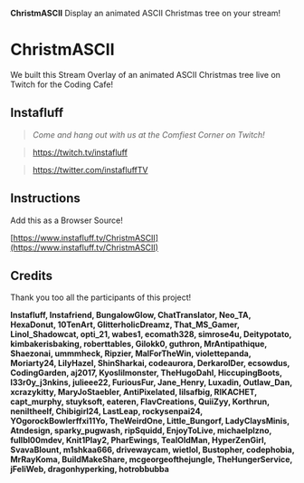 **ChristmASCII** Display an animated ASCII Christmas tree on your stream!

# ChristmASCII
We built this Stream Overlay of an animated ASCII Christmas tree live on Twitch for the Coding Cafe!

## Instafluff ##
> *Come and hang out with us at the Comfiest Corner on Twitch!*

> https://twitch.tv/instafluff

> https://twitter.com/instafluffTV

## Instructions ##

Add this as a Browser Source!

[https://www.instafluff.tv/ChristmASCII](https://www.instafluff.tv/ChristmASCII)

## Credits ##
Thank you too all the participants of this project!

**Instafluff, Instafriend, BungalowGlow, ChatTranslator, Neo_TA, HexaDonut, 10TenArt, GlitterholicDreamz, That_MS_Gamer, Linol_Shadowcat, opti_21, wabes1, ecomath328, simrose4u, Deitypotato, kimbakerisbaking, roberttables, Gilokk0, guthron, MrAntipathique, Shaezonai, ummmheck, Ripzier, MalForTheWin, violettepanda, Moriarty24, LilyHazel, ShinSharkai, codeaurora, DerkarolDer, ecsowdus, CodingGarden, aj2017, Kyoslilmonster, TheHugoDahl, HiccupingBoots, l33r0y_j3nkins, julieee22, FuriousFur, Jane_Henry, Luxadin, Outlaw_Dan, xcrazykitty, MaryJoStaebler, AntiPixelated, lilsafbig, RIKACHET, capt_murphy, stuyksoft, eateren, FlavCreations, QuiiZyy, Korthrun, neniltheelf, Chibigirl24, LastLeap, rockysenpai24, YOgorockBowlerffxi11Yo, TheWeirdOne, Little_Bungorf, LadyClaysMinis, Atndesign, sparky_pugwash, ripSquidd, EnjoyToLive, michaelplzno, fullbl00mdev, Knit1Play2, PharEwings, TealOldMan, HyperZenGirl, SvavaBlount, m1shkaa666, drivewaycam, wietlol, Bustopher, codephobia, MrRayKoma, BuildMakeShare, mcgeorgeofthejungle, TheHungerService, jFeliWeb, dragonhyperking, hotrobbubba**
